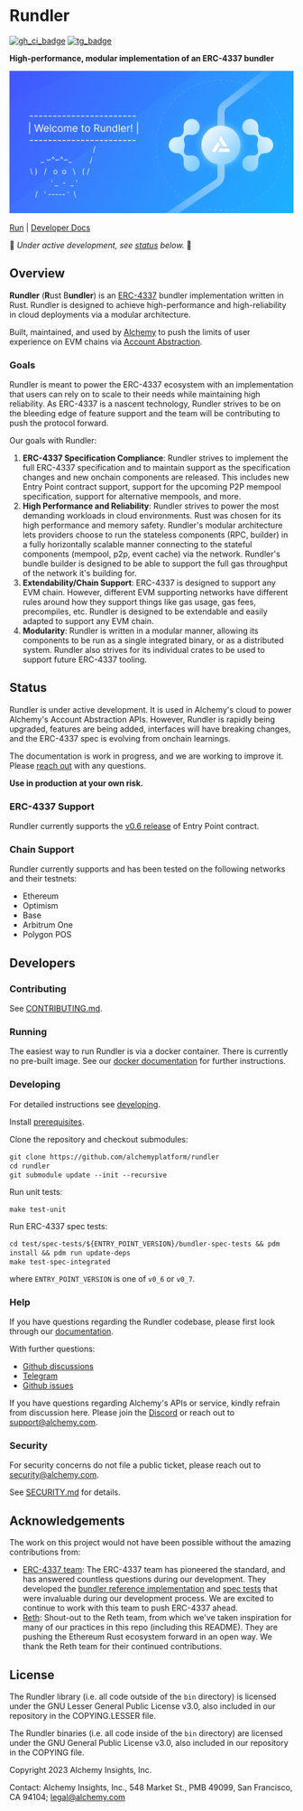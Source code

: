 # Rundler

[![gh_ci_badge]][gh_ci_link]
[![tg_badge]][tg_link]

[gh_ci_badge]: https://github.com/alchemyplatform/rundler/workflows/ci/badge.svg
[gh_ci_link]: https://github.com/alchemyplatform/rundler/actions/workflows/ci.yml
[tg_badge]: https://img.shields.io/endpoint?color=neon&logo=telegram&label=chat&url=https://mogyo.ro/quart-apis/tgmembercount?chat_id=rundler
[tg_link]: https://t.me/rundler

**High-performance, modular implementation of an ERC-4337 bundler**

![Rundler Banner](./docs/images/rundler-banner.jpg)

[Run](#running) | [Developer Docs](./docs)

🚧 *Under active development, see [status](#status) below.* 🚧

## Overview

**Rundler** (**R**ust B**undler**) is an [ERC-4337][eip_link] bundler implementation written in Rust. Rundler is designed to achieve high-performance and high-reliability in cloud deployments via a modular architecture. 

Built, maintained, and used by [Alchemy](https://www.alchemy.com/) to push the limits of user experience on EVM chains via [Account Abstraction](https://www.alchemy.com/blog/account-abstraction).

### Goals

Rundler is meant to power the ERC-4337 ecosystem with an implementation that users can rely on to scale to their needs while maintaining high reliability. As ERC-4337 is a nascent technology, Rundler strives to be on the bleeding edge of feature support and the team will be contributing to push the protocol forward.

Our goals with Rundler:

1. **ERC-4337 Specification Compliance**: Rundler strives to implement the full ERC-4337 specification and to maintain support as the specification changes and new onchain components are released. This includes new Entry Point contract support, support for the upcoming P2P mempool specification, support for alternative mempools, and more.
2. **High Performance and Reliability**:  Rundler strives to power the most demanding workloads in cloud environments. Rust was chosen for its high performance and memory safety. Rundler's modular architecture lets providers choose to run the stateless components (RPC, builder) in a fully horizontally scalable manner connecting to the stateful components (mempool, p2p, event cache) via the network. Rundler's bundle builder is designed to be able to support the full gas throughput of the network it's building for.
3. **Extendability/Chain Support**: ERC-4337 is designed to support any EVM chain. However, different EVM supporting networks have different rules around how they support things like gas usage, gas fees, precompiles, etc. Rundler is designed to be extendable and easily adapted to support any EVM chain.
4. **Modularity**: Rundler is written in a modular manner, allowing its components to be run as a single integrated binary, or as a distributed system. Rundler also strives for its individual crates to be used to support future ERC-4337 tooling.

## Status

Rundler is under active development. It is used in Alchemy's cloud to power Alchemy's Account Abstraction APIs. However, Rundler is rapidly being upgraded, features are being added, interfaces will have breaking changes, and the ERC-4337 spec is evolving from onchain learnings.

The documentation is work in progress, and we are working to improve it. Please [reach out](#help) with any questions.

**Use in production at your own risk.**

### ERC-4337 Support

Rundler currently supports the [v0.6 release](https://github.com/eth-infinitism/account-abstraction/tree/v0.6.0) of Entry Point contract.

### Chain Support

Rundler currently supports and has been tested on the following networks and their testnets:

* Ethereum
* Optimism
* Base
* Arbitrum One
* Polygon POS

## Developers

### Contributing

See [CONTRIBUTING.md](CONTRIBUTING.md).

### Running

The easiest way to run Rundler is via a docker container. There is currently no pre-built image. See our [docker documentation](docs/docker.md) for further instructions.

### Developing

For detailed instructions see [developing](docs/developing.md).

Install [prerequisites](docs/developing.md#setup).

Clone the repository and checkout submodules:
```
git clone https://github.com/alchemyplatform/rundler
cd rundler
git submodule update --init --recursive
```

Run unit tests:
```
make test-unit
```

Run ERC-4337 spec tests:
```
cd test/spec-tests/${ENTRY_POINT_VERSION}/bundler-spec-tests && pdm install && pdm run update-deps
make test-spec-integrated
```
where `ENTRY_POINT_VERSION` is one of `v0_6` or `v0_7`.

### Help

If you have questions regarding the Rundler codebase, please first look through our [documentation](./docs/).

With further questions:

* [Github discussions](https://github.com/alchemyplatform/rundler/discussions)
* [Telegram][tg_link]
* [Github issues](https://github.com/alchemyplatform/rundler/issues/new/choose)

If you have questions regarding Alchemy's APIs or service, kindly refrain from discussion here. Please join the [Discord](https://discord.com/invite/alchemyplatform) or reach out to support@alchemy.com.

### Security

For security concerns do not file a public ticket, please reach out to security@alchemy.com.

See [SECURITY.md](SECURITY.md) for details.

## Acknowledgements

The work on this project would not have been possible without the amazing contributions from:

- [ERC-4337 team](https://github.com/eth-infinitism/account-abstraction): The ERC-4337 team has pioneered the standard, and has answered countless questions during our development. They developed the [bundler reference implementation](https://github.com/eth-infinitism/bundler) and [spec tests](https://github.com/eth-infinitism/bundler-spec-tests) that were invaluable during our development process. We are excited to continue to work with this team to push ERC-4337 ahead.
- [Reth](https://github.com/paradigmxyz/reth): Shout-out to the Reth team, from which we've taken inspiration for many of our practices in this repo (including this README). They are pushing the Ethereum Rust ecosystem forward in an open way. We thank the Reth team for their continued contributions.

[eip_link]: https://eips.ethereum.org/EIPS/eip-4337

## License

The Rundler library (i.e. all code outside of the `bin` directory) is licensed under the GNU Lesser General Public License v3.0, also included in our repository in the COPYING.LESSER file.

The Rundler binaries (i.e. all code inside of the `bin` directory) are licensed under the GNU General Public License v3.0, also included in our repository in the COPYING file.

Copyright 2023 Alchemy Insights, Inc.

Contact: Alchemy Insights, Inc., 548 Market St., PMB 49099, San Francisco, CA 94104; legal@alchemy.com
